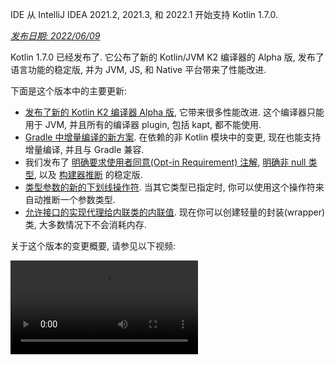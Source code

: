 [//]: # (title: Kotlin 1.7.0 版中的新功能)

<tldr>
   <p>IDE 从 IntelliJ IDEA 2021.2, 2021.3, 和 2022.1 开始支持 Kotlin 1.7.0.</p>
</tldr>

_[发布日期: 2022/06/09](releases.md#release-details)_

Kotlin 1.7.0 已经发布了. 它公布了新的 Kotlin/JVM K2 编译器的 Alpha 版,
发布了语言功能的稳定版, 并为 JVM, JS, 和 Native 平台带来了性能改进.

下面是这个版本中的主要更新:

* [发布了新的 Kotlin K2 编译器 Alpha 版](#new-kotlin-k2-compiler-for-the-jvm-in-alpha),
  它带来很多性能改进. 这个编译器只能用于 JVM, 并且所有的编译器 plugin, 包括 kapt, 都不能使用.
* [Gradle 中增量编译的新方案](#a-new-approach-to-incremental-compilation).
  在依赖的非 Kotlin 模块中的变更, 现在也能支持增量编译, 并且与 Gradle 兼容.
* 我们发布了 [明确要求使用者同意(Opt-in Requirement) 注解](#stable-opt-in-requirements), [明确非 null 类型](#stable-definitely-non-nullable-types),
  以及 [构建器推断](#stable-builder-inference) 的稳定版.
* [类型参数的新的下划线操作符](#underscore-operator-for-type-arguments).
  当其它类型已指定时, 你可以使用这个操作符来自动推断一个参数类型.
* [允许接口的实现代理给内联类的内联值](#allow-implementation-by-delegation-to-an-inlined-value-of-an-inline-class).
  现在你可以创建轻量的封装(wrapper)类, 大多数情况下不会消耗内存.

关于这个版本的变更概要, 请参见以下视频:

<video src="https://www.youtube.com/v/54WEfLKtCGk" title="Kotlin 1.7.0 版中的新功能"/>

## JVM 平台的新的 Kotlin K2 编译器 (Alpha 版) {id="new-kotlin-k2-compiler-for-the-jvm-in-alpha"}

这个 Kotlin 发布版引入了新的 Kotlin K2 编译器的 **Alpha** 版.
新的编译器致力于提升新的语言功能的开发速度, 同一 Kotlin 支持的所有平台, 带来性能改进,
并为编译器扩展提供 API.

关于新编译器, 以及它的益处, 我们发布了一些详细解释:

* [Kotlin 新编译器之路](https://www.youtube.com/watch?v=iTdJJq_LyoY)
* [K2 编译器: 概要介绍](https://www.youtube.com/watch?v=db19VFLZqJM)

需要指出, 在新的 K2 编译器 Alpha 版中, 我们主要集中于性能改进, 并且它只能用于 JVM 项目.
它不支持 Kotlin/JS, Kotlin/Native, 以及其它跨平台项目, 并且所有的编译器 plugin, 包括 [kapt](kapt.md), 都不能使用.

在我们的内部项目中进行的评测结果非常优异:

| 项目            | 现在的 Kotlin 编译器性能 | 新 K2 Kotlin 编译器性能  | 性能提升|
|---------------|------------------|--------------------|--------|
| Kotlin        | 2.2 KLOC/s       | 4.8 KLOC/s         | ~ 2.2倍 |
| YouTrack      | 1.8 KLOC/s       | 4.2 KLOC/s         | ~ 2.3倍 |
| IntelliJ IDEA | 1.8 KLOC/s       | 3.9 KLOC/s         | ~ 2.2倍 |
| Space         | 1.2 KLOC/s       | 2.8 KLOC/s         | ~ 2.3倍 |

> 这里的 KLOC/s 性能数字表示编译器每秒处理的千行代码数.
>
{style="tip"}

你可以在你的 JVM 项目中查看性能提升, 并与旧编译器的结果进行比较.
要启用 Kotlin K2 编译器, 请使用以下编译器选项:

```bash
-Xuse-k2
```

此外, K2 编译器还 [包括很多 bug 修正](https://youtrack.jetbrains.com/issues/KT?q=tag:%20FIR-preview-qa%20%23Resolved).
请注意, 就连这个列表中的状态为 **State: Open** 的问题, 在 K2 中事实上也被修正了.

Kotlin 的下一个发布版本将会改进 K2 编译器的稳定性, 并提供更多功能, 敬请期待!

如果你使用 Kotlin K2 编译器时遇到任何性能问题, 请 [向我们的问题追踪系统提交报告](https://kotl.in/issue).

## 语言功能

Kotlin 1.7.0 引入的新的语言功能, 支持通过代理实现接口, 以及新的类型参数的下划线操作符.
此外, 对于以前版本中引入的几个语言功能预览版, Kotlin 1.7.0 还发布了它们的稳定版:

* [接口的实现代理给内联类的内联值](#allow-implementation-by-delegation-to-an-inlined-value-of-an-inline-class)
* [类型参数的下划线操作符](#underscore-operator-for-type-arguments)
* [构建器推断的稳定版](#stable-builder-inference)
* [明确要求使用者同意(Opt-in Requirement)的稳定版](#stable-opt-in-requirements)
* [明确非 null 类型的稳定版](#stable-definitely-non-nullable-types)

### 允许接口的实现代理给内联类的内联值 {id="allow-implementation-by-delegation-to-an-inlined-value-of-an-inline-class"}

如果你想要对一个值或一个类实例创建一个轻量的封装(wrapper), 就需要手动实现所有的接口方法.
通过代理实现结构解决了这个问题, 但在 1.7.0 之前不能用于内联类.
这个限制现在已经解决了, 现在你可以创建轻量的封装, 大多数情况下不会消耗内存.

```kotlin
interface Bar {
    fun foo() = "foo"
}

@JvmInline
value class BarWrapper(val bar: Bar): Bar by bar

fun main() {
    val bw = BarWrapper(object: Bar {})
    println(bw.foo())
}
```

### 类型参数的下划线操作符 {id="underscore-operator-for-type-arguments"}

Kotlin 1.7.0 为类型参数引入了一个下划线操作符, `_`. 当其它类型已指定时, 你可以使用它来自动推断一个类型参数:

```kotlin
abstract class SomeClass<T> {
    abstract fun execute(): T
}

class SomeImplementation : SomeClass<String>() {
    override fun execute(): String = "Test"
}

class OtherImplementation : SomeClass<Int>() {
    override fun execute(): Int = 42
}

object Runner {
    inline fun <reified S: SomeClass<T>, T> run(): T {
        return S::class.java.getDeclaredConstructor().newInstance().execute()
    }
}

fun main() {
    // T 被推断为 String, 因为 SomeImplementation 继承自 SomeClass<String>
    val s = Runner.run<SomeImplementation, _>()
    assert(s == "Test")

    // T 被推断为 Int, 因为 OtherImplementation 继承自 SomeClass<Int>
    val n = Runner.run<OtherImplementation, _>()
    assert(n == 42)
}
```

> 你可以在参数列表中的任何位置使用下划线操作符来推断一个类型参数.
>
{style="note"}

### 构建器推断的稳定版 {id="stable-builder-inference"}

构建器推断是一种特殊的类型推断, 在调用泛型构建器函数时非常有用.
它可以帮助编译器, 利用一个调用的 Lambda 表达式参数之内的其它调用的类型信息, 推断这个调用本身的类型参数.

过去, [在 1.6.0 中引入](whatsnew16.md#changes-to-builder-inference) 了编译器选项 `-Xenable-builder-inference`.
从 1.7.0 开始, 不需要指定这个编译器选项, 如果通常的类型推断对一个类型无法得到足够的信息, 构建器推断会自动启用.

参见 [如何编写自定义的泛型构建器](using-builders-with-builder-inference.md).

### 明确要求使用者同意(Opt-in Requirement)的稳定版 {id="stable-opt-in-requirements"}

[明确要求使用者同意(Opt-in Requirement)](opt-in-requirements.md) 现在升级为 [稳定版](components-stability.md),
并且不再需要额外的编译器配置.

在 1.7.0 之前, opt-in 功能本身要求参数 `-opt-in=kotlin.RequiresOptIn` 来关闭警告信息.
现在不再需要了; 但是, 你仍然可以使用编译器参数 `-opt-in`,
[在模块范围内](opt-in-requirements.md#module-wide-opt-in) 同意使用其他注解.

### 明确非 null 类型的稳定版 {id="stable-definitely-non-nullable-types"}

在 Kotlin 1.7.0 中, 明确非 null 类型升级为 [稳定版](components-stability.md).
在扩展泛型的 Java 类和接口时, 这个功能提供了更好的互操作性.

你可以使用新的语法 `T & Any`, 在使用端将一个泛型类型参数标记为明确非 null.
这个语法来自 [交叉类型(Intersection Types)](https://en.wikipedia.org/wiki/Intersection_type) 的标记形式,
并且现在 `&` 左侧必须是上界可为 null 的类型参数, 右侧必须是非 null 的 `Any`:

```kotlin
fun <T> elvisLike(x: T, y: T & Any): T & Any = x ?: y

fun main() {
    // OK
    elvisLike<String>("", "").length
    // 错误: 'null' 不能作为一个非 null 类型的值
    elvisLike<String>("", null).length

    // OK
    elvisLike<String?>(null, "").length
    // 错误: 'null' 不能作为一个非 null 类型的值
    elvisLike<String?>(null, null).length
}
```

关于明确非 null 类型, 详情请参见
[这个 KEEP](https://github.com/Kotlin/KEEP/blob/master/proposals/definitely-non-nullable-types.md).

## Kotlin/JVM

这个发布版带来了对 Kotlin/JVM 编译器的性能改进, 以及一个新的编译器 选项.
此外, 对函数式接口构造器的可调用引用升级为稳定版.
注意, 从 1.7.0 开始, Kotlin/JVM 的默认编译目标版本是 `1.8`.

* [编译器性能优化](#compiler-performance-optimizations)
* [新的编译器选项 `-Xjdk-release`](#new-compiler-option-xjdk-release)
* [对函数式接口构造器的可调用引用: 稳定版](#stable-callable-references-to-functional-interface-constructors)
* [删除了 JVM 编译目标版本 1.6](#removed-jvm-target-version-1-6)

### 编译器性能优化 {id="compiler-performance-optimizations"}

Kotlin 1.7.0 引入了对 Kotlin/JVM 编译器的性能改进.
根据我们的评测, 编译时间与 Kotlin 1.6.0 相比 [平均缩减了 10%](https://youtrack.jetbrains.com/issue/KT-48233/Switching-to-JVM-IR-backend-increases-compilation-time-by-more-t#focus=Comments-27-6114542.0-0).
由于字节码后期处理的改进, 大量使用内联函数的项目, 比如
[使用 `kotlinx.html` 的项目](https://youtrack.jetbrains.com/issue/KT-51416/Compilation-of-kotlinx-html-DSL-should-still-be-faster),
编译速度会变得更快.

### 新的编译器选项: -Xjdk-release {id="new-compiler-option-xjdk-release"}

Kotlin 1.7.0 添加了新的编译器选项, `-Xjdk-release`.
这个选项类似于 [javac 的命令行选项 `--release`](http://openjdk.java.net/jeps/247).
`-Xjdk-release` 选项控制编译目标的字节码版本, 并将 classpath 中的 JDK 的 API 限制为指定的 Java 版本.
比如, `kotlinc -Xjdk-release=1.8` 不会允许引用 `java.lang.Module`, 即使依赖项中的 JDK 是 9 或更高版本.

> 这个选项 [不保证](https://youtrack.jetbrains.com/issue/KT-29974) 对所有的 JDK 分发版都有效.
>
{style="note"}

请在
[这个 YouTrack ticket](https://youtrack.jetbrains.com/issue/KT-29974/Add-a-compiler-option-Xjdk-release-similar-to-javac-s-release-to)
中留下你的反馈.

### 对函数式接口构造器的可调用引用: 稳定版 {id="stable-callable-references-to-functional-interface-constructors"}

对函数式接口构造器的 [可调用的引用](reflection.md#callable-references) 现在升级为 [稳定版](components-stability.md).
请参见, 如何从一个带构造器函数的接口
[迁移](fun-interfaces.md#migration-from-an-interface-with-constructor-function-to-a-functional-interface)
到一个使用可调用引用的函数式接口.

如果你遇到问题, 请在这个 [YouTrack](https://youtrack.jetbrains.com/newissue?project=kt) 中提交报告.

### 删除了 JVM 编译目标版本 1.6 {id="removed-jvm-target-version-1-6"}

对 Kotlin/JVM 的默认编译目标版本现在是 `1.8`. 编译目标版本 `1.6` 已被删除.

请迁移到 JVM 编译目标 1.8 或更高版本.
关于如何更新 JVM 编译目标版本, 请参见:

* [Gradle](gradle-compiler-options.md#attributes-specific-to-jvm)
* [Maven](maven.md#attributes-specific-to-jvm)
* [命令行编译器](compiler-reference.md#jvm-target-version)

## Kotlin/Native

Kotlin 1.7.0 包括 与 Objective-C 和 Swift 交互性的变更, 并且将以前的发布版中引入的功能升级为稳定版.
还带来了对新的内存管理器的性能改进, 以及其他更新:

* [对新的内存管理器的性能改进](#performance-improvements-for-the-new-memory-manager)
* [对 JVM 和 JS IR 后端统一的编译器 plugin ABI](#unified-compiler-plugin-abi-with-jvm-and-js-ir-backends)
* [支持独立的 Android 可执行文件](#support-for-standalone-android-executables)
* [与 Swift async/await 交互: 返回 `Void` 而不是 `KotlinUnit`](#interop-with-swift-async-await-returning-void-instead-of-kotlinunit)
* [禁止未声明的异常通过 Objective-C 桥](#prohibited-undeclared-exceptions-through-objective-c-bridges)
* [与 CocoaPods 集成的改进](#improved-cocoapods-integration)
* [修改 Kotlin/Native 编译器的下载 URL](#overriding-the-kotlin-native-compiler-download-url)

### 对新的内存管理器的性能改进 {id="performance-improvements-for-the-new-memory-manager"}

> 新的 Kotlin/Native 内存管理器现在是 [Alpha 版](components-stability.md).
> 将来它可能发生不兼容的变化, 并需要手工迁移.
> 希望你能通过我们的 [问题追踪系统](https://youtrack.jetbrains.com/issue/KT-48525) 提供你的反馈意见.
>
{style="note"}

新的内存管理器还处于 Alpha 版, 但它在稳步的向 [稳定版](components-stability.md) 发展.
这个发布版带来了对新的内存管理器显著的性能改进, 尤其是垃圾收集(GC)功能.
具体来说, [在 1.6.20 中引入](whatsnew1620.md) 的 sweep phase 的并发实现, 现在默认启用了.
这个功能可以帮助减少 GC 执行时的应用程序暂停时间. 新的 GC 时间调度器能够更好的选择 GC 频率, 尤其是对更大的 heap 内存.

此外, 我们还特别优化了 debug 版二进制文件, 确保在内存管理器的实现代码中使用了适当的优化级别和链接时优化.
根据我们的测算, 对 debug 版二进制文件, 这些改进帮助我们改善了执行时间大约 30%.

请在你的项目中试用新的内存管理器, 看看它的效果如何,
并通过我们的 [问题追踪系统](https://youtrack.jetbrains.com/issue/KT-48525) 提供你的反馈意见.

### 对 JVM 和 JS IR 后端统一的编译器 plugin ABI {id="unified-compiler-plugin-abi-with-jvm-and-js-ir-backends"}

从 Kotlin 1.7.0 开始, Kotlin Multiplatform Gradle plugin 对 Kotlin/Native 默认使用内嵌的编译器 jar.
这个功能作为实验性功能 [在 1.6.0 中引入](whatsnew16.md#unified-compiler-plugin-abi-with-jvm-and-js-ir-backends),
现在它已经升级为稳定版, 可以使用了.

这个改进对于库的作者非常方便, 因为它改进了编译器 plugin 的开发体验.
在这个发布版之前, 你必须为 Kotlin/Native 提供单独的 artifact,
现在, 对 Native 和其他支持的平台, 你可以使用相同的编译器 plugin artifact.

> 这个功能可能需要 plugin 开发者对他们既有的 plugin 进行一些迁移步骤.
>
> 关于如何为这个更新调整你的 plugin, 请参见这个 [YouTrack issue](https://youtrack.jetbrains.com/issue/KT-48595).
>
{style="warning"}

### 支持独立的 Android 可执行文件 {id="support-for-standalone-android-executables"}

Kotlin 1.7.0 对 Android Native 编译目标生成标准的可执行文件提供了完全的支持.
这个功能 [在 1.6.20 中引入](whatsnew1620.md#support-for-standalone-android-executables), 现在已默认启用.

如果你想要退回到以前的行为, 让 Kotlin/Native 生成共用的库, 请使用以下设置:

```kotlin
binaryOptions["androidProgramType"] = "nativeActivity"
```

### 与 Swift async/await 交互: 返回 `Void` 而不是 `KotlinUnit` {id="interop-with-swift-async-await-returning-void-instead-of-kotlinunit"}

在 Swift 中, Kotlin `suspend` 函数现在返回 `Void` 类型而不是 `KotlinUnit`.
这是与 Swift 的 `async`/`await` 交互功能改进后的结果.
这个功能 [在 1.6.20 中引入](whatsnew1620.md#interop-with-swift-async-await-returning-void-instead-of-kotlinunit),
这个发布版中会默认启用.

你不再需要使用 `kotlin.native.binary.unitSuspendFunctionObjCExport=proper` 属性来对这样的函数返回适当的类型.

### 禁止未声明的异常通过 Objective-C 桥 {id="prohibited-undeclared-exceptions-through-objective-c-bridges"}

当你从 Swift/Objective-C 代码调用 Kotlin 代码时(或者反过来), 如果这个代码抛出一个异常, 它应该被异常发生处的代码来处理,
除非你明确的允许异常经过适当的转换后在语言之间传递(比如, 使用 `@Throws` 注解).

在以前的版本中, Kotlin 的行为不太正确, 某些情况下, 未声明的异常可以从一种语言"泄露"到另一种语言.
Kotlin 1.7.0 修正了这个问题, 现在这样的情况会导致程序终止.

因此, 比如, 如果在 Kotlin 中你有一个 Lambda 表达式 `{ throw Exception() }`, 并从 Swift 调用它,
在 Kotlin 1.7.0 中, 程序会在异常到达 Swift 代码时立即终止.
在以前的 Kotlin 版本中, 这样的异常可以泄露到 Swift 代码中.

`@Throws` 注解会继续向以前一样工作.

### 与 CocoaPods 集成的改进 {id="improved-cocoapods-integration"}

从 Kotlin 1.7.0 开始, 如果想要在你的项目中集成 CocoaPods, 不再需要安装 `cocoapods-generate` plugin.

在以前的版本中, 你需要安装 CocoaPods 依赖项管理器和 `cocoapods-generate` plugin 才能使用 CocoaPods,
比如, 用来在 Kotlin Multiplatform Mobile 项目中管理
[iOS 依赖项](multiplatform-ios-dependencies.md#with-cocoapods).

现在设置与 CocoaPods 的集成变得更加简单, 而且我们解决了 `cocoapods-generate` 不能在 Ruby 3 和更高版本上安装的问题.
现在还支持最新的 Ruby 版本, 它在 Apple M1 上工作得更好.

关于如何设置环境, 请参见 [设置与 CocoaPods 的集成](native-cocoapods.md#set-up-an-environment-to-work-with-cocoapods).

### 修改 Kotlin/Native 编译器的下载 URL {id="overriding-the-kotlin-native-compiler-download-url"}

从 Kotlin 1.7.0 开始, 你可以定制 Kotlin/Native 编译器的下载 URL.
当 CI 环境禁止使用外部链接时, 这个功能会很有用.

默认的起始 URL 是 `https://download.jetbrains.com/kotlin/native/builds`, 如果要修改, 请使用以下 Gradle 属性:

```none
kotlin.native.distribution.baseDownloadUrl=https://example.com
```

> 下载器会向这个起始 URL 添加 native 版本和编译目标 OS, 确保下载到实际的编译器发布版.
>
{style="note"}

## Kotlin/JS

Kotlin/JS 包括对 [JS IR 编译器后端](js-ir-compiler.md) 的更多改进, 以及改善你的开发体验的其他更新:

* [对新的 IR 后端的性能改进](#performance-improvements-for-the-new-ir-backend)
* [使用 IR 时对成员名称极简化(Minification)](#minification-for-member-names-when-using-ir)
* [在 IR 后端中使用 polyfill 支持旧的浏览器](#support-for-older-browsers-via-polyfills-in-the-ir-backend)
* [从 js 表达式动态装载 JavaScript 模块](#dynamically-load-javascript-modules-from-js-expressions)
* [为 JavaScript 测试运行器指定环境变量](#specify-environment-variables-for-javascript-test-runners)

### 对新的 IR 后端的性能改进 {id="performance-improvements-for-the-new-ir-backend"}

这个发布版包含一些大的更新, 可以改进你的开发体验:

* Kotlin/JS 增量编译的性能得到了显著改善. 它可以花费更少的时间来构建你的 JS 项目.
  大多数情况下, 增量重构建现在应该大致和旧的后端差不多.
* Kotlin/JS 最终 bundle 占用更少的空间, 因为我们大大缩减了最终 artifact 的大小.
  对一些大型项目, 我们的评测显示产品 bundle 大小与旧的后端相比缩减了 20%.
* 对接口的类型检查有了数量级程度的改进.
* Kotlin 生成更加高质量的 JS 代码

### 使用 IR 时对成员名称极简化(Minification) {id="minification-for-member-names-when-using-ir"}

Kotlin/JS IR 编译器现在会使用它的内部信息, 分析你的 Kotlin 类和函数的关系, 进行更加高效的极简化, 缩短函数, 属性, 以及类的名称.
这样可以缩减最终产生的捆绑的应用程序大小.

当你在 production 模式下构建 Kotlin/JS 应用程序时, 会自动进行这样的极简化, 并且这个功能默认启用.
如果要禁用成员名称极简化, 请使用 `-Xir-minimized-member-names` 编译器 flag:

```kotlin
kotlin {
    js(IR) {
        compilations.all {
            compileKotlinTask.kotlinOptions.freeCompilerArgs += listOf("-Xir-minimized-member-names=false")
        }
    }
}
```

### 在 IR 后端中使用 polyfill 支持旧的浏览器 {id="support-for-older-browsers-via-polyfills-in-the-ir-backend"}

Kotlin/JS 的 IR 编译器后端现在包含与旧后端相同的 polyfill.
Kotlin 标准库使用的 ES2015 中的方法在旧浏览器上并不全部支持, 包含这些 polyfill, 可以让使用新编译器编译的代码能够在旧浏览器上正确运行.
只有被项目实际使用到的 polyfill 才会包含到最终的 bundle 中, 这样可以尽量减少对 bundle 大小的影响.

在使用 IR 编译器时, 这个功能会默认启用, 你不需要对它进行配置.

### 从 js 表达式动态装载 JavaScript 模块 {id="dynamically-load-javascript-modules-from-js-expressions"}

使用 JavaScript 模块时, 大多数应用程序使用静态导入, 具体的使用方法请参见 [JavaScript 模块集成](js-modules.md).
但是, Kotlin/JS 过去缺少一种机制, 在你的应用程序运行时动态的装载 JavaScript 模块.

从 Kotlin 1.7.0 开始, 在 `js` 代码段内, 支持使用 JavaScript 中的 `import` 语句,
因此你可以在运行时动态的将包引入到你的应用程序中:

```kotlin
val myPackage = js("import('my-package')")
```

### 为 JavaScript 测试运行器指定环境变量 {id="specify-environment-variables-for-javascript-test-runners"}

为了对 Node.js 包的解析进行微调, 或者向 Node.js 测试代码传递外部信息,
现在你可以指定供 JavaScript 测试运行器使用的环境变量.
要定义一个环境变量, 请在你的构建脚本的 `testTask` 代码段之内, 使用 `environment()` 函数, 参数是一个 键-值对:

```kotlin
kotlin {
    js {
        nodejs {
            testTask {
                environment("key", "value")
            }
        }
    }
}
```

## 标准库

在 Kotlin 1.7.0 中, 标准库有了大量的变更和改进.
引入了新的功能, 将实验性功能升级到稳定版,
还对 Native, JS, 和 JVM 平台统一了对命名捕获组(Named Capturing Group)的支持:

* [集合函数 min() 和 max() 返回非 null 值](#min-and-max-collection-functions-return-as-non-nullable)
* [在明确指定的下标处查找正规表达式匹配](#regular-expression-matching-at-specific-indices)
* [延长对旧的语言和 API 版本的支持](#extended-support-for-previous-language-and-api-versions)
* [通过反射访问注解](#access-to-annotations-via-reflection)
* [深度递归(Deep Recursive) 函数升级为稳定版](#stable-deep-recursive-functions)
* [对默认的时间源(Time Source)使用基于内联类的时间标记器(Time mark)](#time-marks-based-on-inline-classes-for-default-time-source)
* [对 Java Optionals 的新的扩展函数(实验性功能)](#new-experimental-extension-functions-for-java-optionals)
* [在 JS 和 Native 中支持命名捕获组(Named Capturing Group)](#support-for-named-capturing-groups-in-js-and-native)

### 集合函数 min() 和 max() 返回非 null 值 {id="min-and-max-collection-functions-return-as-non-nullable"}

在 [Kotlin 1.4.0](whatsnew14.md) 中, 我们将集合函数 `min()` 和 `max()` 重命名为 `minOrNull()` 和 `maxOrNull()`.
这些新名称更好的反应函数的行为 – 如果接受者集合为空, 则返回 null.
还有助于让 Kotlin 集合 API 的函数行为与命名规约保持整体一致.

对函数 `minBy()`, `maxBy()`, `minWith()`, 和 `maxWith()` 也是如此,
在 Kotlin 1.4.0 中, 所有这些函数都有了对应的 *OrNull() 同义函数.
被这个变更影响的旧函数, 已被逐渐废弃.

Kotlin 1.7.0 重新引入了原来的函数名称, 但返回类型为非 null.
新的 `min()`, `max()`, `minBy()`, `maxBy()`, `minWith()`, 和 `maxWith()` 函数,
现在会严格的返回集合元素, 或抛出一个异常.

```kotlin
fun main() {
    val numbers = listOf<Int>()
    println(numbers.maxOrNull()) // 返回 "null"
    println(numbers.max()) // 抛出异常: "Exception in... Collection is empty."
}
```

### 在明确指定的下标处查找正规表达式匹配 {id="regular-expression-matching-at-specific-indices"}

[在 1.5.30 中引入](whatsnew1530.md#matching-with-regex-at-a-particular-position)
的 `Regex.matchAt()` 和 `Regex.matchesAt()` 函数现在升级为稳定版.
这些函数提供了一种方法, 在一个 `String` 或 `CharSequence` 中的一个指定的位置, 检查正规表达式是否存在一个完整的匹配.

`matchesAt()` 检查一个匹配, 并返回一个 boolean 结果:

```kotlin
fun main() {
    val releaseText = "Kotlin 1.7.0 is on its way!"
    // 正规表达式: 一个数字, 点号, 一个数字, 点号, 一个或多个数字
    val versionRegex = "\\d[.]\\d[.]\\d+".toRegex()

    println(versionRegex.matchesAt(releaseText, 0)) // 输出结果为 "false"
    println(versionRegex.matchesAt(releaseText, 7)) // 输出结果为 "true"
}
```

`matchAt()` 如果找到匹配结果, 则返回匹配结果 , 如果没有找到匹配结果, 则返回 `null`:

```kotlin
fun main() {
    val releaseText = "Kotlin 1.7.0 is on its way!"
    val versionRegex = "\\d[.]\\d[.]\\d+".toRegex()

    println(versionRegex.matchAt(releaseText, 0)) // 输出结果为 "null"
    println(versionRegex.matchAt(releaseText, 7)?.value) // 输出结果为 "1.7.0"
}
```

希望你能通过这个 [YouTrack issue](https://youtrack.jetbrains.com/issue/KT-34021) 提供你的反馈意见.

### 延长对旧的语言和 API 版本的支持 {id="extended-support-for-previous-language-and-api-versions"}

为了支持库的作者开发库供更多旧版本的 Kotlin 使用, 也为了处理快速增长的 Kotlin 主发布版本,
我们延长了对旧的语言和 API 版本的支持.

在 Kotlin 1.7.0 中, 我们支持 3 个版本前的语言和 API 版本, 而不是 2 个.
因此使用 Kotlin 1.7.0 支持开发库, 最低供 Kotlin 1.4.0 版本使用.
关于向后兼容性, 详情请参见 [兼容性模式](compatibility-modes.md).

### 通过反射访问注解 {id="access-to-annotations-via-reflection"}

[在 1.6.0 中引入](whatsnew16.md#repeatable-annotations-with-runtime-retention-for-1-8-jvm-target)
的扩展函数
[`KAnnotatedElement.findAnnotations()`](https://kotlinlang.org/api/latest/jvm/stdlib/kotlin.reflect.full/find-annotations.html),
现在升级为 [稳定版](components-stability.md).
这个 [反射](reflection.md)
函数对一个元素返回一个指定类型的所有注解, 包括单独使用的注解和重复的注解.

```kotlin
@Repeatable
annotation class Tag(val name: String)

@Tag("First Tag")
@Tag("Second Tag")
fun taggedFunction() {
    println("I'm a tagged function!")
}

fun main() {
    val x = ::taggedFunction
    val foo = x as KAnnotatedElement
    println(foo.findAnnotations<Tag>()) // 输出结果为: [@Tag(name=First Tag), @Tag(name=Second Tag)]
}
```

### 深度递归(Deep Recursive) 函数升级为稳定版 {id="stable-deep-recursive-functions"}

从 [Kotlin 1.4.0](https://blog.jetbrains.com/kotlin/2020/07/kotlin-1-4-rc-debugging-coroutines/#Defining_deep_recursive_functions_using_coroutines) 开始,
深度递归(Deep Recursive)函数作为实验性功能引入, 现在在 Kotlin 1.7.0 中升级为 [稳定版](components-stability.md).
使用 `DeepRecursiveFunction`, 你可以定义一个函数, 让它的调用栈保存在 heap 内存中, 而不是使用实际的调用栈.
因此你可以运行非常深的递归计算. 要调用一个深度递归函数, 只需要 `invoke` 它.

在这个示例中, 一个深度递归函数用来递归的计算一个二叉树的深度.
虽然这个示例函数递归的调用它自身 100,000 次, 也不会抛出 `StackOverflowError`:

```kotlin
class Tree(val left: Tree?, val right: Tree?)

val calculateDepth = DeepRecursiveFunction<Tree?, Int> { t ->
    if (t == null) 0 else maxOf(
        callRecursive(t.left),
        callRecursive(t.right)
    ) + 1
}

fun main() {
    // 生成一个深度为 100_000 的树
    val deepTree = generateSequence(Tree(null, null)) { prev ->
        Tree(prev, null)
    }.take(100_000).last()

    println(calculateDepth(deepTree)) // 输出结果为: 100000
}
```

如果你的递归深度超过 1000 次调用, 就可以考虑在你的代码中使用深度递归函数.

### 对默认的时间源(Time Source)使用基于内联类的时间标记器(Time mark) {id="time-marks-based-on-inline-classes-for-default-time-source"}

Kotlin 1.7.0 改善了时间测量功能的性能, 方法是将 `TimeSource.Monotonic` 返回的时间标记器(Time mark) 改为内联的值类.
因此, 调用 `markNow()`, `elapsedNow()`, `measureTime()`, 和 `measureTimedValue()` 之类的函数,
不会为它们的 `TimeMark` 实例包装类分配内存.
尤其是在测量一个热点部分中的一段代码时, 这个功能可以减少测量对性能的影响:

```kotlin
@OptIn(ExperimentalTime::class)
fun main() {
    val mark = TimeSource.Monotonic.markNow() // 返回的 `TimeMark` 是内联类
    val elapsedDuration = mark.elapsedNow()
}
```

> 只有当获得 `TimeMark` 时所用的时间源(Time Source), 可以静态的确定为是 `TimeSource.Monotonic` 时, 这个优化才起作用.
>
{style="note"}

### 对 Java Optionals 的新的扩展函数(实验性功能) {id="new-experimental-extension-functions-for-java-optionals"}

Kotlin 1.7.0 带来了新的便利函数, 可以简化 Java 中的 `Optional` 类的使用.
这些新函数可以用来在 JVM 上解封和转换 optional 对象, 让使用 Java API 更加简洁.

通过使用扩展函数 `getOrNull()`, `getOrDefault()`, 和 `getOrElse()`,
如果 `Optional` 的值存在, 可以让你得到这个值. 否则, 你会分别得到 `null`, 一个默认值, 或由一个函数返回的值:

```kotlin
val presentOptional = Optional.of("I'm here!")

println(presentOptional.getOrNull())
// 输出结果为: "I'm here!"

val absentOptional = Optional.empty<String>()

println(absentOptional.getOrNull())
// 输出结果为: null
println(absentOptional.getOrDefault("Nobody here!"))
// 输出结果为: "Nobody here!"
println(absentOptional.getOrElse {
    println("Optional was absent!")
    "Default value!"
})
// 输出结果为: "Optional was absent!"
// 输出结果为: "Default value!"
```

使用扩展函数 `toList()`, `toSet()`, 和 `asSequence()`,
如果 `Optional` 有值, 会将值转换为一个 List, Set, 或 Sequence, 否则返回一个空集合.
扩展函数 `toCollection()` 会将 `Optional` 的值添加到一个已经存在的目标集合中:

```kotlin
val presentOptional = Optional.of("I'm here!")
val absentOptional = Optional.empty<String>()
println(presentOptional.toList() + "," + absentOptional.toList())
// 输出结果为: ["I'm here!"], []
println(presentOptional.toSet() + "," + absentOptional.toSet())
// 输出结果为: ["I'm here!"], []
val myCollection = mutableListOf<String>()
absentOptional.toCollection(myCollection)
println(myCollection)
// 输出结果为: []
presentOptional.toCollection(myCollection)
println(myCollection)
// 输出结果为: ["I'm here!"]
val list = listOf(presentOptional, absentOptional).flatMap { it.asSequence() }
println(list)
// 输出结果为: ["I'm here!"]
```

在 Kotlin 1.7.0 中, 这些扩展函数作为实验性功能引入.
关于 `Optional` 的扩展, 更多详情请参见 [这个 KEEP](https://github.com/Kotlin/KEEP/pull/291).
和往常一样, 欢迎在 [Kotlin 问题追踪系统](https://kotl.in/issue) 中反馈你的意见.

### 在 JS 和 Native 中支持命名捕获组(Named Capturing Group) {id="support-for-named-capturing-groups-in-js-and-native"}

从 Kotlin 1.7.0 开始, 命名捕获组(Named Capturing Group) 不仅在 JVM 上支持, 而且在 JS 和 Native 平台也支持了.

要为一个捕获组指定一个名称, 请在你的正规表达式中使用 (`?<name>group`) 语法.
要得到被这个组匹配的文本, 请调用新引入的函数
[`MatchGroupCollection.get()`](https://kotlinlang.org/api/latest/jvm/stdlib/kotlin.text/get.html),
参数是组的名称.

#### 通过名称获取匹配的组的值

我们来看看这个示例, 它匹配城市的座标. 要得到正规表达式匹配的组的集合,
请使用 [`groups`](https://kotlinlang.org/api/latest/jvm/stdlib/kotlin.text/-match-result/groups.html).
比较一下得到组的两种方法, 一种是通过组的编号(下标)来得到, 另一种是通过组的名称来得到,
然后使用 `value` 得到组的内容:

```kotlin
fun main() {
    val regex = "\\b(?<city>[A-Za-z\\s]+),\\s(?<state>[A-Z]{2}):\\s(?<areaCode>[0-9]{3})\\b".toRegex()
    val input = "Coordinates: Austin, TX: 123"
    val match = regex.find(input)!!
    println(match.groups["city"]?.value) // 输出结果为: "Austin" — 通过名称得到组
    println(match.groups[2]?.value) // 输出结果为: "TX" — 通过下标得到组
}
```

#### 命名的反向引用

你现在还可以在反向引用组时使用组的名称. 反向引用会匹配在前面曾经被一个捕获组匹配过的相同的文字.
要使用这个功能, 请在你的正规表达式中使用 `\k<name>` 语法:

```kotlin
fun backRef() {
    val regex = "(?<title>\\w+), yes \\k<title>".toRegex()
    val match = regex.find("Do you copy? Sir, yes Sir!")!!
    println(match.value) // 输出结果为: "Sir, yes Sir"
    println(match.groups["title"]?.value) // 输出结果为: "Sir"
}
```

#### 在替换表达式中使用命名的组

命名的组引用可以与替换表达式一起使用.
比如
[`replace()`](https://kotlinlang.org/api/latest/jvm/stdlib/kotlin.text/-regex/replace.html)
函数, 会使用一个替换表达式替换在输入文本中指定的正规表达式的所有匹配,
以及
[`replaceFirst()`](https://kotlinlang.org/api/latest/jvm/stdlib/kotlin.text/-regex/replace-first.html)
函数, 只替换第一个匹配.

在替换字符串中出现的 `${name}` 会被替换为这个名称对应的捕获组的内容.
你可以比较在替换表达式通过名称和通过下标引用组的方法:

```kotlin
fun dateReplace() {
    val dateRegex = Regex("(?<dd>\\d{2})-(?<mm>\\d{2})-(?<yyyy>\\d{4})")
    val input = "Date of birth: 27-04-2022"
    println(dateRegex.replace(input, "\${yyyy}-\${mm}-\${dd}")) // 输出结果为: "Date of birth: 2022-04-27" — 通过名称引用组
    println(dateRegex.replace(input, "\$3-\$2-\$1")) // 输出结果为: "Date of birth: 2022-04-27" — 通过下标引用组
}
```

## Gradle

这个发布版引入了新的构建报告功能, 支持 Gradle plugin 变体(Variant), 在 kapt 中的新的统计功能, 以及其他很多功能:

* [增量编译的新方案](#a-new-approach-to-incremental-compilation)
* [新功能: 构建报告, 用于追踪编译器性能](#build-reports-for-kotlin-compiler-tasks)
* [对 Gradle 和 Android Gradle plugin 的最小支持版本的变更](#bumping-minimum-supported-versions)
* [支持 Gradle plugin 变体(Variant)](#support-for-gradle-plugin-variants)
* [Kotlin Gradle plugin API 中的更新](#updates-in-the-kotlin-gradle-plugin-api)
* [可以通过通过 plugin API 使用 sam-with-receiver plugin](#the-sam-with-receiver-plugin-is-available-via-the-plugins-api)
* [编译任务中的更新](#changes-in-compile-tasks)
* [新功能: 在 kapt 中, 对每个注解处理器生成的文件的统计](#statistics-of-generated-files-by-each-annotation-processor-in-kapt)
* [废弃了系统属性 kotlin.compiler.execution.strategy](#deprecation-of-the-kotlin-compiler-execution-strategy-system-property)
* [删除了废弃的选项, 方法, 和 plugin](#removal-of-deprecated-options-methods-and-plugins)

### 增量编译的新方案 {id="a-new-approach-to-incremental-compilation"}

> 增量编译的新方案是 [实验性功能](components-stability.md).
> 它随时有可能变更或被删除.
> 需要明确同意使用(Opt-in)(详情请参见下文). 我们鼓励你只为评估目的来使用这个功能,
> 希望你能通过我们的 [问题追踪系统](https://youtrack.jetbrains.com/issues/KT) 提供你的反馈意见.
>
{style="warning"}

在 Kotlin 1.7.0 中, 我们重写了对跨模块变更的增量编译功能.
对发生在依赖的非 Kotlin 模块内的变更, 现在也支持增量编译了,
而且它兼容于 [Gradle 构建缓存](https://docs.gradle.org/current/userguide/build_cache.html).
对编译回避的支持也有了改进.

如果你使用构建缓存, 或在非 Kotlin Gradle 模块中频繁的进行修改, 那么我们期待你会看到新方案的显著改进.
我们对 Kotlin 项目的 `kotlin-gradle-plugin` 模块的测试显示, 对在缓存命中之后的变更, 性能改善超过 80%.

要试用这个新方案, 请在你的 `gradle.properties` 中设置以下选项:

```none
kotlin.incremental.useClasspathSnapshot=true
```

> 增量编译的新方案目前只能用于 JVM 后端和 Gradle 构建系统.
>
{style="note"}

关于增量编译新方案的实现方式, 详情请参见
[这篇 blog](https://blog.jetbrains.com/kotlin/2022/07/a-new-approach-to-incremental-compilation-in-kotlin/).

我们的计划是继续稳定这个技术, 并添加对其他后端(比如 JS)和其他构建系统的支持.
如果你在这个编译体系中遇到任何问题, 或任何奇怪的行为,
欢迎通过 [问题追踪系统](https://youtrack.jetbrains.com/issues/KT) 向我们反馈. 谢谢!

Kotlin 开发组非常感谢
[Ivan Gavrilovic](https://github.com/gavra0), [Hung Nguyen](https://github.com/hungvietnguyen),
[Cédric Champeau](https://github.com/melix), 以及其他外部贡献者提供的帮助.

### 对 Kotlin 编译器任务的构建报告 {id="build-reports-for-kotlin-compiler-tasks"}

> Kotlin 构建报告是 [实验性功能](components-stability.md).
> 它随时有可能变更或被删除.
> 需要使用者同意(Opt-in) (详情见下文).
> 请注意, 只为评估目的来使用这个功能.
> 希望你能通过我们的 [问题追踪系统](https://youtrack.jetbrains.com/issues/KT) 提供你的反馈意见.
>
{style="warning"}

Kotlin 1.7.0 引入了构建报告功能, 帮助追踪编译器的性能.
报告包括不同编译阶段的执行时间, 以及编译不能增量执行的原因.

如果你想要调查编译器任务相关的问题, 构建报告会很方便, 比如:

* Gradle 构建耗费了太多时间, 你想要调查性能低下的根本原因.
* 相同项目的编译时间发生了变化, 有时花费几秒, 有时花费几分钟.

要启用构建报告, 请在 `gradle.properties` 中声明构建报告输出的保存位置:

```none
kotlin.build.report.output=file
```

可以使用以下值 (以及它们的组合):

* `file` 将构建报告保存到本地文件.
* `build_scan` 将构建报告保存到 [build scan](https://scans.gradle.com/) 的 `custom values` 小节.

  > Gradle Enterprise plugin 会限制 custom values 的数量和长度. 在很大的项目中, 有些值可能会丢失.
  >
  {style="note"}

* `http` 通过 HTTP(S) 提交构建报告.
  使用 POST 方法传送 JSON 格式的测量结果. 数据可能在各个版本中发生变化.
  你可以在
  [Kotlin 代码仓库](https://github.com/JetBrains/kotlin/blob/master/libraries/tools/kotlin-gradle-plugin/src/common/kotlin/org/jetbrains/kotlin/gradle/report/data/GradleCompileStatisticsData.kt)
  中看到传送的数据的当前版本.

有 2 种常见情况, 对长时间运行的编译, 分析构建报告可以帮助你解决问题:

* 构建没有增加运行. 分析原因并解决底层的问题.
* 构建是增加运行, 但耗费了太多时间.
  可以试试重新组织源代码文件 — 把大的文件切分成小文件, 单独的类保存到不同的文件中, 对大的类进行重构, 在不同的文件中声明顶层函数, 等等.

关于新的构建报告功能, 详情请参见 [这篇 blog](https://blog.jetbrains.com/kotlin/2022/06/introducing-kotlin-build-reports/).

欢迎在你的开发环境中试用构建报告. 如果你有任何反馈意见, 遇到任何问题, 或有改进意见,
请通过我们的 [问题追踪系统](https://youtrack.jetbrains.com/newIssue) 报告. 谢谢!

### 提升最小支持版本 {id="bumping-minimum-supported-versions"}

从 Kotlin 1.7.0 开始, Gradle 的最小支持版本是 6.7.1.
我们不得不 [提升版本](https://youtrack.jetbrains.com/issue/KT-49733/Bump-minimal-supported-Gradle-version-to-6-7-1)
以便支持 [Gradle plugin 变体(Variant)](#support-for-gradle-plugin-variants) 以及新的 Gradle API.
将来, 由于有了 Gradle plugin 变体功能, 我们应该不会再需要经常提升最小支持版本.

此外, Android Gradle plugin 的最小支持版本现在是 3.6.4.

### 支持 Gradle plugin 变体(Variant) {id="support-for-gradle-plugin-variants"}

Gradle 7.0 为 Gradle plugin 作者引入了一个新功能
— [带变体的 plugin](https://docs.gradle.org/7.0/userguide/implementing_gradle_plugins.html#plugin-with-variants).
在为 Gradle 7.1 以下版本维护兼容性时, 这个功能使得更容易为新的 Gradle 功能添加支持.
详情请参见 [Gradle 中的变体选择](https://docs.gradle.org/current/userguide/variant_model.html).

使用 Gradle plugin 变体, 我们可以为不同的 Gradle 版本发布不同的 Kotlin Gradle plugin 变体.
目标是要在 `main` 变体中支持基本的 Kotlin 编译, 这个变体对应于最旧的 Gradle 支持版本.
每个变体将会拥有来自对应发布版的 Gradle 功能实现. 最新的变体将会支持最大的 Gradle 功能集.
通过这个方案, 我们可以继续支持旧的 Gradle 版本, 但包含功能限制.

目前, Kotlin Gradle plugin 只有 2 个变体:

* `main` 用于 Gradle 版本 6.7.1–6.9.3
* `gradle70` 用于 Gradle 版本 7.0 以及更高版本

在未来的 Kotlin 发布版中, 我们可能会添加更多变体.

要查看你的构建使用哪个变体, 请启用
[`--info` log 级别](https://docs.gradle.org/current/userguide/logging.html#sec:choosing_a_log_level),
然后在输出日志中查找以 `Using Kotlin Gradle plugin` 开头的字符串, 比如, `Using Kotlin Gradle plugin main variant`.

> 对于 Gradle 中变体选择的一些已知问题, 下面是变通方法:
> * [pluginManagement 中的ResolutionStrategy 不支持有多个变体的 plugin](https://github.com/gradle/gradle/issues/20545)
> * [当一个 plugin 被添加为 `buildSrc` 共通依赖项时, Plugin 变体被忽略](https://github.com/gradle/gradle/issues/20847)
>
{style="note"}

请到 [这个 YouTrack ticket](https://youtrack.jetbrains.com/issue/KT-49227/Support-Gradle-plugins-variants) 提供你的反馈意见.

### Kotlin Gradle plugin API 中的更新 {id="updates-in-the-kotlin-gradle-plugin-api"}

Kotlin Gradle plugin API artifact 有了一些改进:

* 新的接口, 用于带有用户可配置输入的 Kotlin/JVM 和 Kotlin/kapt 任务.
* 一个新的 `KotlinBasePlugin` 接口, 所有的 Kotlin plugin 继承这个接口.
  如果你想要在任何 Kotlin Gradle plugin (JVM, JS, Multiplatform, Native, 以及其他平台) 被应用时触发某些配置动作,
  可以使用这个接口:

  ```kotlin
  project.plugins.withType<org.jetbrains.kotlin.gradle.plugin.KotlinBasePlugin>() {
      // 在这里配置你的动作
  }
  ```
  你可以在
  [这个 YouTrack ticket](https://youtrack.jetbrains.com/issue/KT-48008/Consider-offering-a-KotlinBasePlugin)
  中留下关于 `KotlinBasePlugin` 的反馈.

* 我们完成了 Android Gradle plugin 的基础工作, 让它能够配置 Kotlin 编译,
  因此你不需要在你的构建中添加 Kotlin Android Gradle plugin.
  请参见 [Android Gradle Plugin 发布公告](https://developer.android.com/studio/releases/gradle-plugin),
  查看添加了哪些功能, 并试用它!

### 可以通过 plugin API 使用 sam-with-receiver plugin {id="the-sam-with-receiver-plugin-is-available-via-the-plugins-api"}

[sam-with-receiver 编译器 plugin](sam-with-receiver-plugin.md)
现在可以通过 [Gradle plugins DSL](https://docs.gradle.org/current/userguide/plugins.html#sec:plugins_block) 使用:

```kotlin
plugins {
    id("org.jetbrains.kotlin.plugin.sam.with.receiver") version "$kotlin_version"
}
```

### 编译任务中的更新 {id="changes-in-compile-tasks"}

在这个发布版中, 编译任务也有了很多更新:

* Kotlin 编译任务不再集成 Gradle 的 `AbstractCompile` 任务. 改为只继承 `DefaultTask`.
* `AbstractCompile` 任务拥有 `sourceCompatibility` 和 `targetCompatibility` 输入.
  由于不再继承 `AbstractCompile` 任务, 在 Kotlin 用户的脚本中不再能够使用这些输入.
* `SourceTask.stableSources` 输入不再可用, 你应该使用 `sources` 输入.
  `setSource(...)` 方法仍然可以使用.
* 对于编译所需要的库列表, 所有的编译任务现在使用 `libraries` 输入.
  `KotlinCompile` 任务仍然拥有已废弃的 Kotlin 属性 `classpath`, 将在未来的发布版本中删除.
* 编译任务仍然实现 `PatternFilterable` 接口, 可以过滤 Kotlin 源代码.
  `sourceFilesExtensions` 输入已被删除, 改为使用 `PatternFilterable` 方法.
* 废弃的 `Gradle destinationDir: File` 输出替换为 `destinationDirectory: DirectoryProperty` 输出.
* Kotlin/Native `AbstractNativeCompile` 任务现在继承 `AbstractKotlinCompileTool` 基类.
  这个是迈向将 Kotlin/Native 构建工具集成到所有的其他工具中的第一步.

请在 [这个 YouTrack ticket](https://youtrack.jetbrains.com/issue/KT-32805) 中留下你的反馈意见.

### 在 kapt 中, 对每个注解处理器生成的文件的统计 {id="statistics-of-generated-files-by-each-annotation-processor-in-kapt"}

过去, `kotlin-kapt` Gradle plugin 可以 [对每个处理器报告性能统计](https://github.com/JetBrains/kotlin/pull/4280).
从 Kotlin 1.7.0 开始, 它还可以每个注解处理器报告生成的文件数量统计.

这个功能可以用来追踪构建中是否存在未使用的注解处理器.
你可以使用生成的报告, 查找哪些模块触发了不必要的注解处理器, 然后更新模块, 不再触发这些注解处理器.

要启用统计功能, 需要以下 2 步:

* 在你的 `build.gradle.kts` 中, 将 `showProcessorStats` flag 设置为 `true`:

  ```kotlin
  kapt {
      showProcessorStats = true
  }
  ```

* 在你的 `gradle.properties` 中, 将 `kapt.verbose` Gradle 属性设置为 `true` :

  ```none
  kapt.verbose=true
  ```

> 你还可以使用 [命令行选项 `verbose`](kapt.md#use-in-cli), 启用 verbose 输出.
>
{style="note"}

统计结果会出现在 log 中, 级别为 `info`. 你会看到 `Annotation processor stats:` 行, 之后是每个注解处理器的执行时间统计.
再后面, 将是 `Generated files report:` 行, 之后是每个注解处理器生成的文件数量统计.
比如:

```text
[INFO] Annotation processor stats:
[INFO] org.mapstruct.ap.MappingProcessor: total: 290 ms, init: 1 ms, 3 round(s): 289 ms, 0 ms, 0 ms
[INFO] Generated files report:
[INFO] org.mapstruct.ap.MappingProcessor: total sources: 2, sources per round: 2, 0, 0
```

请在
[这个 YouTrack ticket](https://youtrack.jetbrains.com/issue/KT-51132/KAPT-Support-reporting-the-number-of-generated-files-by-each-ann)
中留下你的反馈意见.

### 废弃了系统属性 kotlin.compiler.execution.strategy {id="deprecation-of-the-kotlin-compiler-execution-strategy-system-property"}

Kotlin 1.6.20 中引入了 [新的属性来定义 Kotlin 编译器的执行策略](whatsnew1620.md#properties-for-defining-kotlin-compiler-execution-strategy).
在 Kotlin 1.7.0 中, 开始了旧系统属性 `kotlin.compiler.execution.strategy` 的废弃周期, 改为使用新的属性.

使用系统属性 `kotlin.compiler.execution.strategy` 时, 你将收到一个警告信息.
这个属性将在将来的发布版中删除. 如果要保留旧的行为, 请将系统属性替换为相同名称的 Gradle 属性.
你在 `gradle.properties` 中可以这样做, 比如:

```none
kotlin.compiler.execution.strategy=out-of-process
```

你也可以使用编译任务属性 `compilerExecutionStrategy`.
详情请参见 [Gradle 章节](gradle-compilation-and-caches.md#defining-kotlin-compiler-execution-strategy).

### 删除了废弃的选项, 方法, 和 plugin {id="removal-of-deprecated-options-methods-and-plugins"}

#### 删除了 useExperimentalAnnotation 方法

在 Kotlin 1.7.0 中, 我们完成了 Gradle 方法 `useExperimentalAnnotation` 的废弃周期.
如果使用一个模块中的一个 API 需要使用者的同意, 请改用 `optIn()`.

比如, 如果你的 Gradle 模块是跨平台模块:

```kotlin
sourceSets {
    all {
        languageSettings.optIn("org.mylibrary.OptInAnnotation")
    }
}
```

详情请参见 Kotlin 中的 [明确要求使用者同意的功能(Opt-in Requirement)](opt-in-requirements.md).

#### 删除了废弃的编译器选项

我们完成了几个编译器选项废弃周期:

* 编译器选项 `kotlinOptions.jdkHome` 在 1.5.30 中被废弃, 在现在的发布版中已被删除.
  如果包含这个选项, Gradle 构建现在会失败.
  我们建议你使用 [Java 工具链](whatsnew1530.md#support-for-java-toolchains), 它从 Kotlin 1.5.30 开始支持.
* 废弃的编译器选项 `noStdlib` 也被删除了.
  Gradle plugin 使用属性 `kotlin.stdlib.default.dependency=true` 来控制是否存在 Kotlin 标准库.

> 编译器参数 `-jdkHome` 和 `-no-stdlib` 仍然可以使用.
>
{style="note"}

#### 删除了废弃的 plugin

在 Kotlin 1.4.0 中, `kotlin2js` 和 `kotlin-dce-plugin` plugin 已被废弃, 并在这个发布版中删除.
请使用新的 `org.jetbrains.kotlin.js` plugin 代替 `kotlin2js`.
如果 [适当配置](javascript-dce.md) Kotlin/JS Gradle plugin, 死代码剔除(Dead Code Elimination, DCE) 功能还会继续工作.

在 Kotlin 1.6.0 中, 我们将 `KotlinGradleSubplugin` 类的废弃级别修改为 `ERROR`.
开发者过去使用这个类来编写编译器 plugin.
在这个发布版中, [这个类已被删除](https://youtrack.jetbrains.com/issue/KT-48831/).
请改为使用 `KotlinCompilerPluginSupportPlugin` 类.

> 最佳实践是在你的整个项目中使用 1.7.0 或更高版本的 Kotlin plugin.
>
{style="tip"}

#### 删除了废弃的 coroutines DSL 选项和属性

我们删除了废弃的 Gradle DSL 选项 `kotlin.experimental.coroutines` 和 `gradle.properties` 中使用的属性 `kotlin.coroutines`.
现在你可以直接使用 _[suspending 函数](coroutines-basics.md#extract-function-refactoring)_
或向你的构建脚本 [添加 `kotlinx.coroutines` 依赖项](gradle-configure-project.md#set-a-dependency-on-a-kotlinx-library).

关于协程, 详情请参见 [协程指南](coroutines-guide.md).

#### 删除了工具链扩展方法中的类型转换

在 Kotlin 1.7.0 之前, 在使用 Kotlin DSL 配置 Gradle 工具链时, 你必须将它类型转换为 `JavaToolchainSpec` 类:

```kotlin
kotlin {
    jvmToolchain {
        (this as JavaToolchainSpec).languageVersion.set(JavaLanguageVersion.of(<MAJOR_JDK_VERSION>)
    }
}
```

现在, 你可以省略 `(this as JavaToolchainSpec)` 部分:

```kotlin
kotlin {
    jvmToolchain {
        languageVersion.set(JavaLanguageVersion.of(<MAJOR_JDK_VERSION>)
    }
}
```

## 迁移到 Kotlin 1.7.0 {id="migrating-to-kotlin-1-7-0"}

### 安装 Kotlin 1.7.0 {id="install-kotlin-1-7-0"}

IntelliJ IDEA 2022.1 和 Android Studio Chipmunk (212) 会自动建议将 Kotlin plugin 更新到 1.7.0.

> 对于 IntelliJ IDEA 2022.2, 和 Android Studio Dolphin (213) 或 Android Studio Electric Eel (221),
> Kotlin plugin 1.7.0 会随之后的 IntelliJ IDEA 和 Android Studios 更新一起发布.
>
{style="note"}

新的命令行编译器可以在 [GitHub 发布页面](https://github.com/JetBrains/kotlin/releases/tag/v1.7.0) 下载.

### 将既有的项目迁移到 Kotlin 1.7.0, 或使用 Kotlin 1.7.0 创建新的项目

* 要将既有的项目迁移到 Kotlin 1.7.0, 请将 Kotlin 版本修改为 `1.7.0`, 然后重新导入你的 Gradle 或 Maven 项目.
  详情请参见 [如何更新到 Kotlin 1.7.0](releases.md#update-to-a-new-kotlin-version).

* 要使用 Kotlin 1.7.0 创建一个新项目, 请更新 Kotlin plugin, 然后通过 **File** | **New** |
  **Project**, 运行项目向导.

### Kotlin 1.7.0 兼容性指南

Kotlin 1.7.0 是一个 [功能发布版](kotlin-evolution-principles.md#language-and-tooling-releases),
因此可能带来一些变更, 与你为更早的语言版本编写的代码不能兼容.
关于这样的变更, 详情请参见 [Kotlin 1.7.0 兼容性指南](compatibility-guide-17.md).
